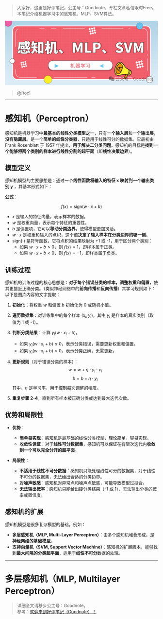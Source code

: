 ﻿
> 大家好，这里是好评笔记，公主号：Goodnote，专栏文章私信限时Free。本笔记介绍机器学习中的感知机、MLP、SVM算法。
> 

![在这里插入图片描述](https://github.com/GoodnoteX/Ai_Interview/blob/main/机器学习笔记/image/4.jpg)



>@[toc]

---
# 感知机（Perceptron）

感知机是机器学习中**最基本的线性分类模型之一**，只有**一个输入层**和**一个输出层**，**没有隐藏层**。是一个**简单的线性分类器**，只适用于线性可分的数据集。它最初由 Frank Rosenblatt 于 1957 年提出，**用于解决二分类问题**。感知机的目标是**找到一个能够将两个类别的样本进行线性分割的超平面**（即**线性决策边界**）。

## 模型定义
感知机模型的主要思想是：通过一个**线性函数将输入的特征 x 映射到一个输出类别 y** ，其基本形式如下：

**公式**：

$$f(x) = \text{sign}(w \cdot x + b)$$

- $x$ 是输入的特征向量，表示样本的数据。
- $w$ 是权重向量，表示每个特征的重要性。
- $b$ 是偏置项，它可以**移动分类边界**，使得模型更加灵活。
- $w \cdot x$ 是权重和输入的点积，这个值**决定了输入样本在分类边界的哪一侧**。
- $\text{sign}(\cdot)$ 是符号函数，它将点积的结果映射为 +1 或 -1，用于区分两个类别：
  - 如果 $w \cdot x + b > 0$，则 $f(x) = 1$，即样本属于正类。
  - 如果 $w \cdot x + b < 0$，则 $f(x) = -1$，即样本属于负类。

## 训练过程
感知机的训练过程的核心思想是：**对于每个错误分类的样本，调整权重和偏置**，使其更接近正确分类。（类似神经网络中的**前向传播**和**反向传播**）其学习规则如下：
以下是图片内容的文字提取：

1. **初始化**：将权重 $w$ 和偏置 $b$ 初始化为 0 或随机小值。

2. **遍历数据集**：对训练集中的每个样本 $(x_i, y_i)$，其中 $y_i$ 是样本的真实类别（取值为 1 或 -1）。

3. **判断分类结果**：计算 $y_i(w \cdot x_i + b)$。
   - 如果 $y_i(w \cdot x_i + b) \leq 0$，表示分类错误，需要更新权重和偏置。
   - 如果 $y_i(w \cdot x_i + b) > 0$，表示分类正确，无需更新。

4. **更新规则**（对于错误分类的样本）：
   $$w = w + \eta \cdot y_i \cdot x_i$$
   $$b = b + \eta \cdot y_i$$
   其中，$\eta$ 是学习率，用于控制每次调整的幅度。

5. **重复步骤 2-4**，直到所有样本被正确分类或达到最大迭代次数。
## 优势和局限性
- **优势**：
  - **简单易实现**：感知机是最基础的线性分类模型，理论简单，容易实现。
  - **收敛性保证**：对于**线性可分数据集**，感知机可以保证在有限次迭代内**收敛到一个可以完全分开的超平面**。

- **局限性**：
  - **不适用于线性不可分数据**：感知机只能处理线性可分的数据集，对于线性不可分的数据集，无法给出合适的分类边界。
  - **对噪声敏感**：感知机对异常点和噪声点敏感，可能导致模型过拟合。
  - **无法输出概率**：感知机只能给出硬分类结果（-1 或 1），无法输出分类的概率或置信度。

## 感知机的扩展
感知机模型是很多复杂模型的基础，例如：
- **多层感知机（MLP, Multi-Layer Perceptron）**：由多个感知机堆叠形成，是**神经网络的基础模型**。
- **支持向量机（SVM, Support Vector Machine）**：感知机的扩展版本，能够找到**最大间隔的分类超平面**，适用于**线性不可分**数据的处理。

---
# 多层感知机（MLP, Multilayer Perceptron）



> 详细全文请移步公主号：Goodnote。  
参考：[欢迎来到好评笔记（Goodnote）！](https://mp.weixin.qq.com/s/lCcceUHTrM7wOjnxkfrFsQ)

